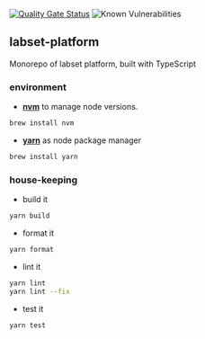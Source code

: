 [![Quality Gate Status](https://sonarcloud.io/api/project_badges/measure?project=viqueen_labset-platform&metric=alert_status)](https://sonarcloud.io/summary/new_code?id=viqueen_labset-platform)
![Known Vulnerabilities](https://snyk.io/test/github/viqueen/labset-platform/badge.svg)

## labset-platform

Monorepo of labset platform, built with TypeScript

### environment

- **[nvm](https://github.com/nvm-sh/nvm)** to manage node versions.

```bash
brew install nvm
```

- **[yarn](https://yarnpkg.com/)** as node package manager

```bash
brew install yarn
```

### house-keeping

- build it

```bash
yarn build
```

- format it

```bash
yarn format
```

- lint it

```bash
yarn lint
yarn lint --fix
```

- test it

```bash
yarn test
```
